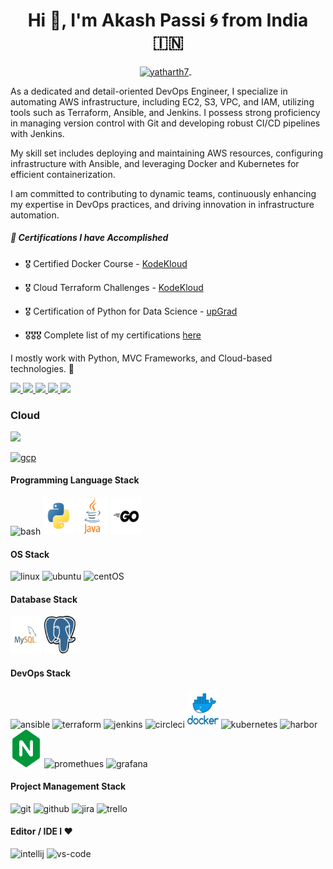 <h1 align="center">Hi 👋, I'm Akash Passi 🌀 from India 🇮🇳</h1>

<p align="center">
<a href="https://linkedin.com/in/akash-passi" target="blank">
  <img align="center" src="https://cdn.jsdelivr.net/npm/simple-icons@3/icons/linkedin.svg" alt="yatharth7" width="22px" />
</a>
  &nbsp;&nbsp;

As a dedicated and detail-oriented DevOps Engineer, I specialize in automating AWS infrastructure, including EC2, S3, VPC, and IAM, utilizing tools such as Terraform, Ansible, and Jenkins. I possess strong proficiency in managing version control with Git and developing robust CI/CD pipelines with Jenkins.

My skill set includes deploying and maintaining AWS resources, configuring infrastructure with Ansible, and leveraging Docker and Kubernetes for efficient containerization.

I am committed to contributing to dynamic teams, continuously enhancing my expertise in DevOps practices, and driving innovation in infrastructure automation.

##### 🧾 Certifications I have Accomplished

- 🎖 Certified Docker Course - [KodeKloud](https://www.linkedin.com/in/akash-passi/details/certifications/)

- 🎖 Cloud Terraform Challenges - [KodeKloud](https://www.linkedin.com/in/akash-passi/details/certifications/)

- 🎖 Certification of Python for Data Science - [upGrad](https://www.linkedin.com/in/akash-passi/details/certifications/)

- 🎖🎖🎖 Complete list of my certifications [here](https://www.linkedin.com/in/akash-passi/details/certifications/)


I mostly work with Python, MVC Frameworks, and Cloud-based technologies. 🚀

<p float="left">
  <a href="https://python.org/" target="_blank" >
    <img src="https://media1.giphy.com/media/KAq5w47R9rmTuvWOWa/giphy.gif"  height="60" />
  </a>
  <a href="https://www.docker.com/" target="_blank" >
    <img src="https://raw.githubusercontent.com/itsksaurabh/itsksaurabh/master/assets/docker.gif"  height="60" /> 
  </a>
  
  <a href="https://www.djangoproject.com/" target="_blank" >
    <img src="https://www.edgica.com/wp-content/files/django-logo-big.jpg"  height="60" /> 
  </a>
  
  <a href="https://docs.gitlab.com/ee/ci/" target="_blank" >
    <img src="https://raw.githubusercontent.com/itsksaurabh/itsksaurabh/master/assets/cicd.gif"  height="60" />
  </a>
   <a href="https://www.w3.org/wiki/The_web_standards_model_-_HTML_CSS_and_JavaScript" target="_blank" >
    <img src="https://raw.githubusercontent.com/itsksaurabh/itsksaurabh/master/assets/html-css-js.png" height="60" />
  </a>
 </p>

### Cloud
  
 <p float="left">
  <a href="https://aws.amazon.com/" target="_blank" >
    <img src="https://raw.githubusercontent.com/itsksaurabh/itsksaurabh/master/assets/aws.gif"  height="60" />
    <p align="left"><img src="https://www.vectorlogo.zone/logos/google_cloud/google_cloud-icon.svg" alt="gcp" title="gcp" width="40" height="60"/>
  </a>
 </p>

#### Programming Language Stack
<p align="left"><img src="https://www.vectorlogo.zone/logos/gnu_bash/gnu_bash-icon.svg" alt="bash" title="bash" title="bash" width="50" height="60"/>  <img src="https://raw.githubusercontent.com/github/explore/80688e429a7d4ef2fca1e82350fe8e3517d3494d/topics/python/python.png" alt="python" title="python" width="50" height="60"/> <img src="https://raw.githubusercontent.com/github/explore/80688e429a7d4ef2fca1e82350fe8e3517d3494d/topics/java/java.png" alt="java" title="java8" width="50" height="60"/>  <img src="https://raw.githubusercontent.com/github/explore/80688e429a7d4ef2fca1e82350fe8e3517d3494d/topics/go/go.png" alt="go" title="go" width="50" height="60"/> </p>

#### OS Stack
<p align="left"><img src="https://brandlogos.net/wp-content/uploads/2020/03/Linux-logo.png" alt="linux" title="linux" width="50" height="60"/>  <img src="https://www.vectorlogo.zone/logos/ubuntu/ubuntu-icon.svg" alt="ubuntu" title="ubuntu" width="40" height="40"/> <img src="https://www.vectorlogo.zone/logos/centos/centos-icon.svg" alt="centOS" title="centOS" width="50" height="60"/> </p>

#### Database Stack
<p align="left"><img src="https://raw.githubusercontent.com/github/explore/80688e429a7d4ef2fca1e82350fe8e3517d3494d/topics/mysql/mysql.png" alt="mysql" title="mysql" width="50" height="60"/>  <img src="https://raw.githubusercontent.com/github/explore/80688e429a7d4ef2fca1e82350fe8e3517d3494d/topics/postgresql/postgresql.png" alt="postgresql" title="postgresql" width="50" height="60"/> 
  

#### DevOps Stack 
<img src="https://www.vectorlogo.zone/logos/ansible/ansible-icon.svg" alt="ansible" title="ansible" width="50" height="60"/> <img src="https://www.vectorlogo.zone/logos/terraformio/terraformio-icon.svg" alt="terraform" title="terraform" width="40" height="40"/> <img src="https://www.vectorlogo.zone/logos/jenkins/jenkins-icon.svg" alt="jenkins" title="jenkins" width="50" height="60"/>  <img src="https://www.vectorlogo.zone/logos/circleci/circleci-icon.svg" alt="circleci" title="circleci" width="50" height="60"/> <img src="https://raw.githubusercontent.com/github/explore/80688e429a7d4ef2fca1e82350fe8e3517d3494d/topics/docker/docker.png" alt="docker" title="docker" width="50" height="60"/>  <img src="https://www.vectorlogo.zone/logos/kubernetes/kubernetes-icon.svg" alt="kubernetes" title="kubernetes" width="50" height="60"/>  <img src="https://www.vectorlogo.zone/logos/helmsh/helmsh-icon.svg" alt="harbor" title="harbor" width="50" height="60"/> <img src="https://raw.githubusercontent.com/github/explore/85cceaeeaf993ca35664dc37ea24f9237fbbfc14/topics/nginx/nginx.png" alt="nginx" title="nginx" width="50" height="60"/> <img src="https://www.vectorlogo.zone/logos/prometheusio/prometheusio-icon.svg" alt="promethues" title="promethues" width="50" height="60"/> <img src="https://www.vectorlogo.zone/logos/grafana/grafana-icon.svg" alt="grafana" title="grafana" width="40" height="40"/> </p>

#### Project Management Stack
<p align="left"><img src="https://www.vectorlogo.zone/logos/git-scm/git-scm-icon.svg" alt="git" title="git" width="50" height="60"/>  <img src="https://www.vectorlogo.zone/logos/github/github-icon.svg" alt="github" title="github" width="40" height="40"/> <img src="https://www.vectorlogo.zone/logos/atlassian_jira/atlassian_jira-icon.svg" alt="jira" title="jira" width="40" height="40"/> <img src="https://www.vectorlogo.zone/logos/trello/trello-icon.svg" alt="trello" title="trello" width="50" height="60"/></p>

#### Editor / IDE I ♥
<p align="left"> <img src="https://cdn.worldvectorlogo.com/logos/intellij-idea-1.svg" alt="intellij" title="intellij" width="50" height="60"/> <img src="https://www.vectorlogo.zone/logos/visualstudio_code/visualstudio_code-icon.svg" alt="vs-code" title="vs-code" width="50" height="60"/> </p>
